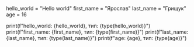 hello_world = "Hello world"
first_name = "Ярослав"
last_name = "Грищук"
age = 16

print(f"hello_world: {hello_world}, тип: {type(hello_world)}")
print(f"first_name: {first_name}, тип: {type(first_name)}")
print(f"last_name: {last_name}, тип: {type(last_name)}")
print(f"age: {age}, тип: {type(age)}")
